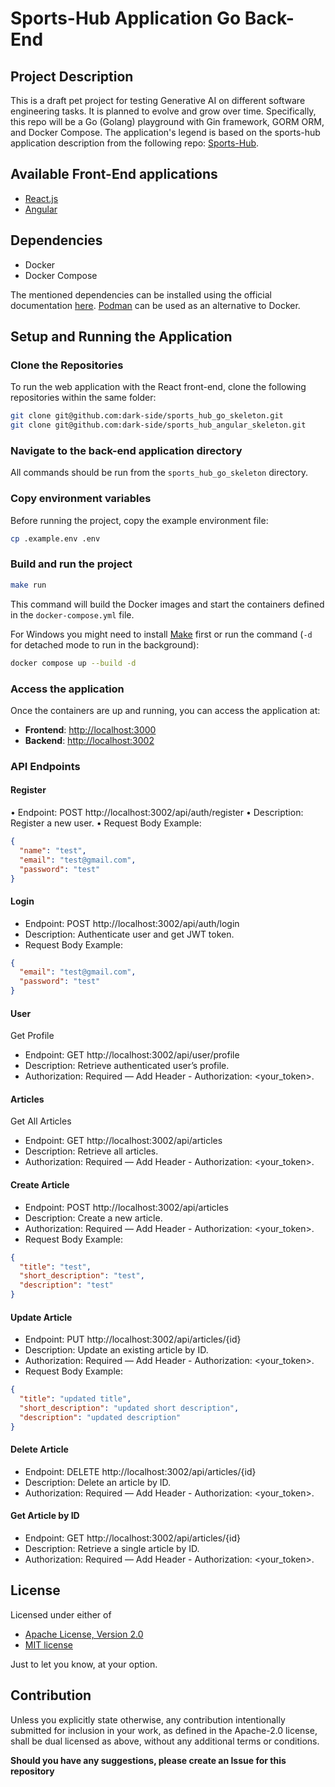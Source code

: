 # Sports-Hub Application Go Back-End

## Project Description

This is a draft pet project for testing Generative AI on different software engineering tasks. It is planned to evolve and grow over time. Specifically, this repo will be a Go (Golang) playground with Gin framework, GORM ORM, and Docker Compose. The application's legend is based on the sports-hub application description from the following repo: [Sports-Hub](https://github.com/dark-side/sports-hub).

## Available Front-End applications
- [React.js](https://github.com/dark-side/sports_hub_react_skeleton)
- [Angular](https://github.com/dark-side/sports_hub_angular_skeleton)

## Dependencies

- Docker
- Docker Compose

The mentioned dependencies can be installed using the official documentation [here](https://docs.docker.com/compose/install/).
[Podman](https://podman-desktop.io/docs/compose) can be used as an alternative to Docker.

## Setup and Running the Application

### Clone the Repositories

To run the web application with the React front-end, clone the following repositories within the same folder:

```sh
git clone git@github.com:dark-side/sports_hub_go_skeleton.git
git clone git@github.com:dark-side/sports_hub_angular_skeleton.git
```

### Navigate to the back-end application directory

All commands should be run from the `sports_hub_go_skeleton` directory.

### Copy environment variables

Before running the project, copy the example environment file:

```bash
cp .example.env .env
```

### Build and run the project
```bash
make run
```
This command will build the Docker images and start the containers defined in the `docker-compose.yml` file.

For Windows you might need to install [Make](https://www.gnu.org/software/make/#download) first or run the command (`-d` for detached mode to run in the background):
```bash
docker compose up --build -d
```

### Access the application
Once the containers are up and running, you can access the application at:
- **Frontend**: [http://localhost:3000](http://localhost:3000)
- **Backend**: [http://localhost:3002](http://localhost:3002)

### API Endpoints

#### Register
•	Endpoint: POST http://localhost:3002/api/auth/register
•	Description: Register a new user.
•	Request Body Example:
```json
{
  "name": "test",
  "email": "test@gmail.com",
  "password": "test"
}
```

#### Login
* Endpoint: POST http://localhost:3002/api/auth/login
* Description: Authenticate user and get JWT token.
* Request Body Example:
```json
{
  "email": "test@gmail.com",
  "password": "test"
}
```

#### User

Get Profile
* Endpoint: GET http://localhost:3002/api/user/profile
* Description: Retrieve authenticated user’s profile.
* Authorization: Required — Add Header - Authorization:  <your_token>.

#### Articles

Get All Articles
* Endpoint: GET http://localhost:3002/api/articles
* Description: Retrieve all articles.
* Authorization: Required — Add Header - Authorization:  <your_token>.

#### Create Article
* Endpoint: POST http://localhost:3002/api/articles
* Description: Create a new article.
* Authorization: Required — Add Header - Authorization:  <your_token>.
* Request Body Example:
```json
{
  "title": "test",
  "short_description": "test",
  "description": "test"
}
```

#### Update Article
* Endpoint: PUT http://localhost:3002/api/articles/{id}
* Description: Update an existing article by ID.
* Authorization: Required — Add Header - Authorization:  <your_token>.
* Request Body Example:
```json
{
  "title": "updated title",
  "short_description": "updated short description",
  "description": "updated description"
}
```

#### Delete Article
*   Endpoint: DELETE http://localhost:3002/api/articles/{id}
*   Description: Delete an article by ID.
*   Authorization: Required — Add Header - Authorization:  <your_token>.

#### Get Article by ID
*   Endpoint: GET http://localhost:3002/api/articles/{id}
*   Description: Retrieve a single article by ID.
*   Authorization: Required — Add Header - Authorization:  <your_token>.

## License

Licensed under either of

- [Apache License, Version 2.0](http://www.apache.org/licenses/LICENSE-2.0)
- [MIT license](http://opensource.org/licenses/MIT)

Just to let you know, at your option.

## Contribution
Unless you explicitly state otherwise, any contribution intentionally submitted for inclusion in your work, as defined in the Apache-2.0 license, shall be dual licensed as above, without any additional terms or conditions.

**Should you have any suggestions, please create an Issue for this repository**
